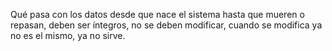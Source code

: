 Qué pasa con los datos desde que nace el sistema hasta que mueren o repasan, deben ser íntegros, no se deben modificar, cuando se modifica ya no es el mismo, ya no sirve.